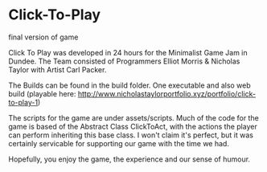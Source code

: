 # Click-To-Play
final version of game

Click To Play was developed in 24 hours for the Minimalist Game Jam in Dundee.
The Team consisted of Programmers Elliot Morris & Nicholas Taylor with Artist Carl Packer.

The Builds can be found in the build folder. One executable and also web build (playable here: http://www.nicholastaylorportfolio.xyz/portfolio/click-to-play-1)

The scripts for the game are under assets/scripts. Much of the code for the game is based of the Abstract Class ClickToAct, with the actions the player can perform inheriting this base class.
I won't claim it's perfect, but it was certainly servicable for supporting our game with the time we had.

Hopefully, you enjoy the game, the experience and our sense of humour.
